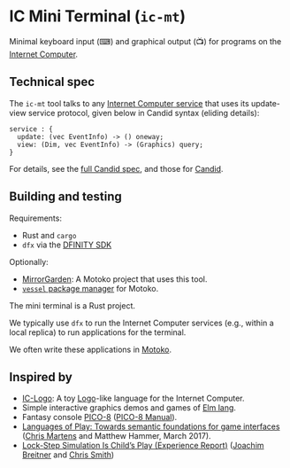 # IC Mini Terminal (`ic-mt`)

Minimal keyboard input (⌨) and graphical output (📺) for programs on the [Internet Computer](https://dfinity.org/).

## Technical spec

The `ic-mt` tool talks to any
[Internet Computer service]() that uses its
update-view service protocol, given below in Candid syntax (eliding details):

```
service : {
  update: (vec EventInfo) -> () oneway;
  view: (Dim, vec EventInfo) -> (Graphics) query;
}
```

For details, see the [full Candid spec](https://github.com/matthewhammer/ic-mini-terminal/blob/master/spec.did), and those for [Candid](https://github.com/dfinity/candid).

## Building and testing

Requirements:

 * Rust and `cargo`
 * `dfx` via the [DFINITY SDK](https://sdk.dfinity.org/docs/quickstart/quickstart.html)

Optionally:

 * [MirrorGarden](https://github.com/matthewhammer/MirrorGarden): A Motoko project that uses this tool.
 * [`vessel` package manager](https://github.com/kritzcreek/vessel) for Motoko.

The mini terminal is a Rust project.

We typically use `dfx` to run the Internet Computer services (e.g., within a local replica)
to run applications for the terminal.

We often write these applications in [Motoko](https://sdk.dfinity.org/docs/language-guide/motoko.html).

## Inspired by

 * [IC-Logo](https://github.com/chenyan2002/ic-logo): A toy [Logo](https://en.wikipedia.org/wiki/Logo_(programming_language))-like language for the Internet Computer.
 * Simple interactive graphics demos and games of [Elm lang](https://elm-lang.org/).
 * Fantasy console [PICO-8](https://www.lexaloffle.com/pico-8.php) ([PICO-8 Manual](https://www.lexaloffle.com/pico8_manual.txt)).
 * [Languages of Play: Towards semantic foundations for game interfaces](https://arxiv.org/abs/1703.05410) ([Chris Martens](https://sites.google.com/ncsu.edu/cmartens) and Matthew Hammer, March 2017).
 * [Lock-Step Simulation Is Child’s Play (Experience Report)](https://www.joachim-breitner.de/publications/CodeWorld-ICFP17.pdf) ([Joachim Breitner](https://www.joachim-breitner.de/blog) and [Chris Smith](https://github.com/cdsmith))
